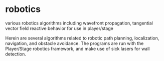 # robotics
various robotics algorithms including wavefront propagation, tangential vector field reactive behavior for use in player/stage

Herein are several algorithms related to robotic path planning, localization, navigation, and obstacle avoidance.
The programs are run with the Player/Stage robotics framework, and make use of sick lasers for wall detection.

